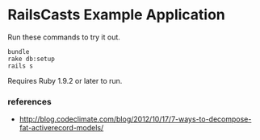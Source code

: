 # RailsCasts Example Application

Run these commands to try it out.

```
bundle
rake db:setup
rails s
```

Requires Ruby 1.9.2 or later to run.

### references
* http://blog.codeclimate.com/blog/2012/10/17/7-ways-to-decompose-fat-activerecord-models/

